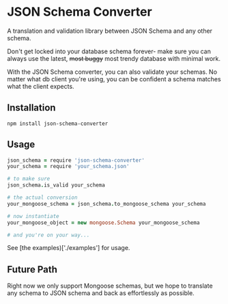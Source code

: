 # JSON Schema Converter

A translation and validation library between JSON Schema and any other schema.

Don't get locked into your database schema forever- make sure you can always
use the latest, <del>most buggy</del> most trendy database with minimal work.

With the JSON Schema converter, you can also validate your schemas. No
matter what db client you're using, you can be confident a schema matches
what the client expects.

## Installation

    npm install json-schema-converter

## Usage

```coffee
json_schema = require 'json-schema-converter'
your_schema = require 'your_schema.json'

# to make sure
json_schema.is_valid your_schema

# the actual conversion
your_mongoose_schema = json_schema.to_mongoose_schema your_schema

# now instantiate
your_mongoose_object = new mongoose.Schema your_mongoose_schema

# and you're on your way...
```

See [the examples)['./examples'] for usage.


## Future Path

Right now we only support Mongoose schemas, but we hope to translate
any schema to JSON schema and back as effortlessly as possible.
